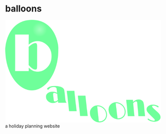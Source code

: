 # balloons
<img src='assets/logos/mint_full_logo.png' style='width:500px'>
 a holiday planning website

